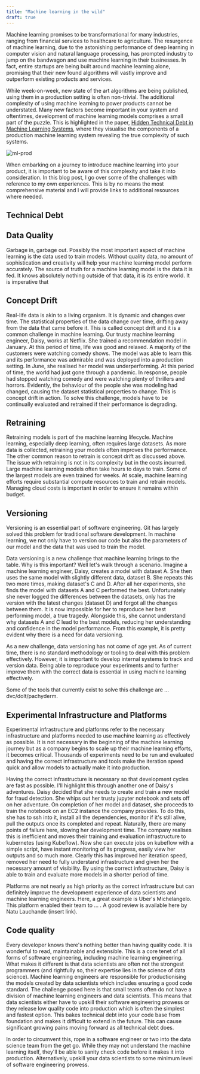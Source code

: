 ```yaml
---
title: "Machine learning in the wild"
draft: true
---
```


[comment]: # (https://a16z.com/2020/02/16/the-new-business-of-ai-and-how-its-different-from-traditional-software/)
[comment]: # (https://medium.com/@nlauchande/review-notes-of-ml-platforms-uber-michelangelo-e133eb6031da)
[comment]: # (hidden technical debt of machine learning)

Machine learning promises to be transformational for many industries, ranging from financial services to healthcare to agriculture. The resurgence of machine learning, due to the astonishing performance of deep learning in computer vision and natural language processing, has prompted industry to jump on the bandwagon and use machine learning in their businesses. In fact, entire startups are being built around machine learning alone, promising that their new found algorithms will vastly improve and outperform existing products and services.

While week-on-week, new state of the art algorithms are being published, using them in a production setting is often non-trivial.
The additional complexity of using machine learning to power products cannot be understated. Many new factors become important in your system and oftentimes, development of machine learning models comprises a small part of the puzzle. This is highlighted in the paper, [Hidden Technical Debt in Machine Learning Systems](link), where they visualise the components of a production machine learning system revealing the true complexity of such systems.

![ml-prod](resources/_gen/images/ml-wild/production-ml-2.png)

When embarking on a journey to introduce machine learning into your product, it is important to be aware of this complexity and take it into consideration. In this blog post, I go over some of the challenges with reference to my own experiences. This is by no means the most comprehensive material and I will provide links to additional resources where needed.

## Technical Debt



## Data Quality

Garbage in, garbage out. Possibly the most important aspect of machine learning is the data used to train models. Without quality data, no amount of sophistication and creativity will help your machine learning model perform accurately. The source of truth for a machine learning model is the data it is fed. It knows absolutely nothing outside of that data, it is its entire world. It is imperative that

## Concept Drift

Real-life data is akin to a living organism. It is dynamic and changes over time. The statistical properties of the data change over time, drifting away from the data that came before it. This is called concept drift and it is a common challenge in machine learning. Our trusty machine learning engineer, Daisy, works at Netflix. She trained a recommendation model in January. At this period of time, life was good and relaxed. A majority of the customers were watching comedy shows. The model was able to learn this and its performance was admirable and was deployed into a production setting. In June, she realised her model was underperforming. At this period of time, the world had just gone through a pandemic. In response, people had stopped watching comedy and were watching plenty of thrillers and horrors. Evidently, the behaviour of the people she was modeling had changed, causing the dataset statistical properties to change. This is concept drift in action. To solve this challenge, models have to be continually evaluated and retrained if their performance is degrading.

## Retraining

Retraining models is part of the machine learning lifecycle. Machine learning, especially deep learning, often requires large datasets. As more data is collected, retraining your models often improves the performance. The other common reason to retrain is concept drift as discussed above. The issue with retraining is not in its complexity but in the costs incurred. Large machine learning models often take hours to days to train. Some of the largest models are even trained for weeks. At scale, machine learning efforts require substantial compute resources to train and retrain models. Managing cloud costs is important in order to ensure it remains within budget.

## Versioning

Versioning is an essential part of software engineering. Git has largely solved this problem for traditional software development. In machine learning, we not only have to version our code but also the parameters of our model and the data that was used to train the model.

Data versioning is a new challenge that machine learning brings to the table. Why is this important? Well let's walk through a scenario. Imagine a machine learning engineer, Daisy, creates a model with dataset A. She then uses the same model with slightly different data, dataset B. She repeats this two more times, making dataset's C and D. After all her experiments, she finds the model with datasets A and C performed the best. Unfortunately she never logged the differences between the datasets, only has the version with the latest changes (dataset D) and forgot all the changes between them. It is now impossible for her to reproduce her best performing model, a true tragedy. Alongside this, she cannot understand why datasets A and C lead to the best models, reducing her understanding and confidence in the model performance. From this example, it is pretty evident why there is a need for data versioning.

As a new challenge, data versioning has not come of age yet. As of current time, there is no standard methodology or tooling to deal with this problem effectively. However, it is important to develop internal systems to track and version data. Being able to reproduce your experiments and to further improve them with the correct data is essential in using machine learning effectively.

Some of the tools that currently exist to solve this challenge are ... dvc/dolt/pachyderm.

## Experimental Infrastructure and Platforms

Experimental infrastructure and platforms refer to the necessary infrastructure and platforms needed to use machine learning as effectively as possible. It is not necessary in the beginning of the machine learning journey but as a company begins to scale up their machine learning efforts, it becomes critical. Thousands of experiments need to be run and evaluated and having the correct infrastructure and tools make the iteration speed quick and allow models to actually make it into production.

Having the correct infrastructure is necessary so that development cycles are fast as possible. I'll highlight this through another one of Daisy's adventures. Daisy decided that she needs to create and train a new model for fraud detection. She whips out her trusty jupyter notebook and sets off on her adventure. On completion of her model and dataset, she proceeds to train the notebook on an EC2 instance the company provides. To do this, she has to ssh into it, install all the dependencies, monitor if it's still alive, pull the outputs once its completed and repeat. Naturally, there are many points of failure here, slowing her development time. The company realises this is inefficient and moves their training and evaluation infrastructure to kubernetes (using Kubeflow). Now she can execute jobs on kubeflow with a simple script, have instant monitoring of its progress, easily view her outputs and so much more. Clearly this has improved her iteration speed, removed her need to fully understand infrastructure and given her the necessary amount of visibility. By using the correct infrastructure, Daisy is able to train and evaluate more models in a shorter period of time.

Platforms are not nearly as high priority as the correct infrastructure but can definitely improve the development experience of data scientists and machine learning engineers. Here, a great example is Uber's Michelangelo. This platform enabled their team to ... . A good review is available here by Natu Lauchande (insert link).

## Code quality

Every developer knows there's nothing better than having quality code. It is wonderful to read, maintainable and extensible. This is a core tenet of all forms of software engineering, including machine learning engineering. What makes it different is that data scientists are often not the strongest programmers (and rightfully so, their expertise lies in the science of data science). Machine learning engineers are responsible for productionising the models created by data scientists which includes ensuring a good code standard. The challenge posed here is that small teams often do not have a division of machine learning engineers and data scientists. This means that data scientists either have to upskill their software engineering prowess or they release low quality code into production which is often the simplest and fastest option. This bakes technical debt into your code base from foundation and makes it difficult to extend in the future. This can cause significant growing pains moving forward as all technical debt does.

In order to circumvent this, rope in a software engineer or two into the data science team from the get go. While they may not understand the machine learning itself, they'll be able to sanity check code before it makes it into production. Alternatively, upskill your data scientists to some minimum level of software engineering prowess.
